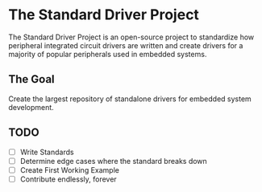 # The Standard Driver Project

The Standard Driver Project is an open-source project to standardize how peripheral integrated circuit drivers are written and create drivers for a majority of popular peripherals used in embedded systems. 

## The Goal 

Create the largest repository of standalone drivers for embedded system development.

## TODO

- [ ] Write Standards
- [ ] Determine edge cases where the standard breaks down
- [ ] Create First Working Example
- [ ] Contribute endlessly, forever
